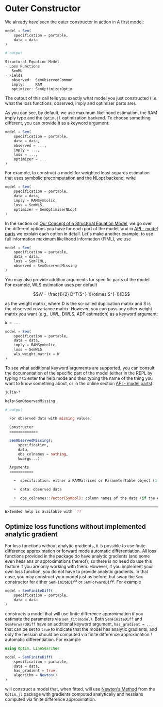 # Outer Constructor

We already have seen the outer constructor in action in [A first model](@ref):

```julia
model = Sem(
    specification = partable,
    data = data
)

# output

Structural Equation Model
- Loss Functions
   SemML
- Fields
   observed:  SemObservedCommon
   imply:     RAM
   optimizer: SemOptimizerOptim
```

The output of this call tells you exactly what model you just constructed (i.e. what the loss functions, observed, imply and optimizer parts are).

As you can see, by default, we use maximum likelihood estimation, the RAM imply type and the `Optim.jl` optimization backend. 
To choose something different, you can provide it as a keyword argument:

```julia
model = Sem(
    specification = partable,
    data = data,
    observed = ...,
    imply = ...,
    loss = ...,
    optimizer = ...
)
```

For example, to construct a model for weighted least squares estimation that uses symbolic precomputation and the NLopt backend, write

```julia
model = Sem(
    specification = partable,
    data = data,
    imply = RAMSymbolic,
    loss = SemWLS,
    optimizer = SemOptimizerNLopt
)
```

In the section on [Our Concept of a Structural Equation Model](@ref), we go over the different options you have for each part of the model, and in [API - model parts](@ref) we explain each option in detail.
Let's make another example: to use full information maximum likelihood information (FIML), we use

```julia
model = Sem(
    specification = partable,
    data = data,
    loss = SemFIML,
    observed = SemObservedMissing
)
```

You may also provide addition arguments for specific parts of the model. For example, WLS estimation uses per default

```math
W = \frac{1}{2} D^T(S^{-1}\otimes S^{-1})D
```
as the weight matrix, where D is the so-called duplication matrix and S is the observed covariance matrix. However, you can pass any other weight matrix you want (e.g., UWL, DWLS, ADF estimation) as a keyword argument:

```julia
W = ...

model = Sem(
    specification = partable,
    data = data,
    imply = RAMSymbolic,
    loss = SemWLS
    wls_weight_matrix = W
)

```

To see what additional keyword arguments are supported, you can consult the documentation of the specific part of the model (either in the REPL by typing `?` to enter the help mode and then typing the name of the thing you want to know something about, or in the online section [API - model parts](@ref)):

```julia
julia>?

help>SemObservedMissing

# output

  For observed data with missing values.

  Constructor
  ≡≡≡≡≡≡≡≡≡≡≡≡≡

  SemObservedMissing(;
      specification,
      data,
      obs_colnames = nothing,
      kwargs...)

  Arguments
  ≡≡≡≡≡≡≡≡≡≡≡

    •  specification: either a RAMMatrices or ParameterTable object (1)

    •  data: observed data

    •  obs_colnames::Vector{Symbol}: column names of the data (if the object passed as data does not have column names, i.e. is not a data frame)

  ───────────────────────────────────────────────────────────────────────────────────────────────────────────────────────────────────────────────────────────
Extended help is available with `??`
```

## Optimize loss functions without implemented analytic gradient

For loss functions without analytic gradients, it is possible to use finite difference approximation or forward mode automatic differentiation. 
All loss functions provided in the package do have analytic gradients (and some even hessians or approximations thereof), so there is no need do use this feature if you are only working with them.
However, if you implement your own loss function, you do not have to provide analytic gradients.
In that case, you may construct your model just as before, but swap the `Sem` constructor for either `SemFiniteDiff` or `SemForwardDiff`. For example

```julia
model = SemFiniteDiff(
    specification = partable,
    data = data
)
```

constructs a model that will use finite difference approximation if you estimate the parameters via `sem_fit(model)`.
Both `SemFiniteDiff` and `SemForwardDiff` have an additional keyword argument, `has_gradient = ...` that can be set to `true` to indicate that the model has analytic gradients, and only the hessian should be computed via finite difference approximation / automatic differentiation.
For example

```julia
using Optim, LineSearches

model = SemFiniteDiff(
    specification = partable,
    data = data,
    has_gradient = true,
    algorithm = Newton()
)
```

will construct a model that, when fitted, will use [Newton's Method](https://julianlsolvers.github.io/Optim.jl/stable/#algo/newton/) from the `Optim.jl` package with gradients computed analytically and hessians computed via finite difference approximation.